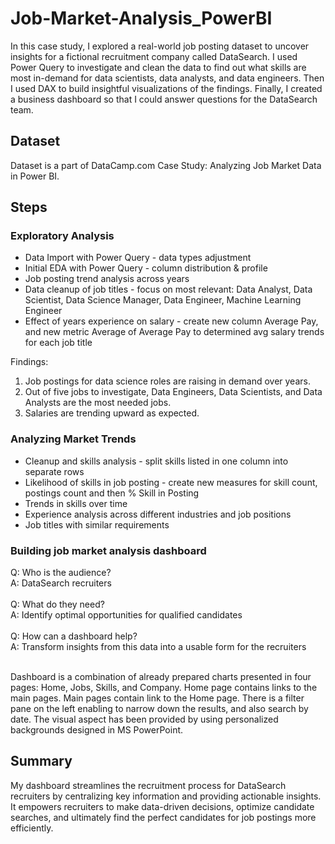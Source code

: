 # Job-Market-Analysis_PowerBI
In this case study, I explored a real-world job posting dataset to uncover insights for a fictional recruitment company called DataSearch. I used Power Query to investigate and clean the data to find out what skills are most in-demand for data scientists, data analysts, and data engineers. Then I used DAX to build insightful visualizations of the findings. Finally, I created a business dashboard so that I could answer questions for the DataSearch team.

## Dataset
Dataset is a part of DataCamp.com Case Study: Analyzing Job Market Data in Power BI.

## Steps
### Exploratory Analysis
- Data Import with Power Query - data types adjustment
- Initial EDA with Power Query - column distribution & profile
- Job posting trend analysis across years
- Data cleanup of job titles - focus on most relevant: Data Analyst, Data Scientist, Data Science Manager, Data Engineer, Machine Learning Engineer
- Effect of years experience on salary - create new column Average Pay, and new metric Average of Average Pay to determined avg salary trends for each job title

Findings:
1. Job postings for data science roles are raising in demand over years.
2. Out of five jobs to investigate, Data Engineers, Data Scientists, and Data Analysts are the most needed jobs.
3. Salaries are trending upward as expected.
   
### Analyzing Market Trends
- Cleanup and skills analysis - split skills listed in one column into separate rows
- Likelihood of skills in job posting - create new measures for skill count, postings count and then % Skill in Posting
- Trends in skills over time
- Experience analysis across different industries and job positions
- Job titles with similar requirements

### Building job market analysis dashboard
Q: Who is the audience? </br>
A: DataSearch recruiters </br></br>
Q: What do they need? </br>
A: Identify optimal opportunities for qualified candidates </br></br>
Q: How can a dashboard help? </br>
A: Transform insights from this data into a usable form for the recruiters </br></br>

Dashboard is a combination of already prepared charts presented in four pages: Home, Jobs, Skills, and Company. Home page contains links to the main pages. Main pages contain link to the Home page. There is a filter pane on the left enabling to narrow down the results, and also search by date. The visual aspect has been provided by using personalized backgrounds designed in MS PowerPoint.

## Summary
My dashboard streamlines the recruitment process for DataSearch recruiters by centralizing key information and providing actionable insights. It empowers recruiters to make data-driven decisions, optimize candidate searches, and ultimately find the perfect candidates for job postings more efficiently.
